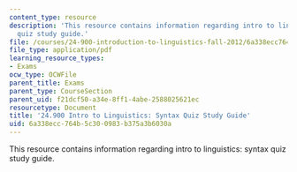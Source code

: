 ```yaml
---
content_type: resource
description: 'This resource contains information regarding intro to linguistics: syntax
  quiz study guide.'
file: /courses/24-900-introduction-to-linguistics-fall-2012/6a338ecc764b5c300983b375a3b6030a_MIT24_900F12_SntxQzGuide.pdf
file_type: application/pdf
learning_resource_types:
- Exams
ocw_type: OCWFile
parent_title: Exams
parent_type: CourseSection
parent_uid: f21dcf50-a34e-8ff1-4abe-2588025621ec
resourcetype: Document
title: '24.900 Intro to Linguistics: Syntax Quiz Study Guide'
uid: 6a338ecc-764b-5c30-0983-b375a3b6030a
---
```

This resource contains information regarding intro to linguistics: syntax quiz study guide.

